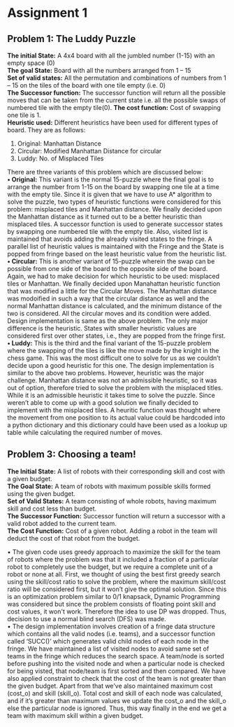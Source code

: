 # Assignment 1

## Problem 1: The Luddy Puzzle  
**The initial State:** A 4x4 board with all the jumbled number (1-15) with an empty space (0)  
**The goal State:** Board with all the numbers arranged from 1 – 15  
**Set of valid states:** All the permutation and combinations of numbers from 1 – 15 on the tiles of the board with one tile empty (i.e. 0)  
**The Successor function:** The successor function will return all the possible moves that can be taken from the current state i.e. all the possible swaps of numbered tile with the empty tile(0). 
**The cost function:** Cost of swapping one tile is 1.  
**Heuristic used:** Different heuristics have been used for different types of board. They are as follows:
1.	Original: Manhattan Distance
2.	Circular: Modified Manhattan Distance for circular
3.	Luddy: No. of Misplaced Tiles

There are three variants of this problem which are discussed below:  
**•	Original:** This variant is the normal 15-puzzle where the final goal is to arrange the number from 1-15 on the board by swapping one tile at a time with the empty tile. Since it is given that we have to use A* algorithm to solve the puzzle, two types of heuristic functions were considered for this problem: misplaced tiles and Manhattan distance. We finally decided upon the Manhattan distance as it turned out to be a better heuristic than misplaced tiles. A successor function is used to generate successor states by swapping one numbered tile with the empty tile. Also, visited list is maintained that avoids adding the already visited states to the fringe. A parallel list of heuristic values is maintained with the Fringe and the State is popped from fringe based on the least heuristic value from the heuristic list. 
**•	Circular:** This is another variant of 15-puzzle wherein the swap can be possible from one side of the board to the opposite side of the board. Again, we had to make decision for which heuristic to be used: misplaced tiles or Manhattan. We finally decided upon Manahattan heuristic function that was modified a little for the Circular Moves. The Manhattan distance was modoified in such a way that the circular distance as well and the normal Manhattan distance is calculated, and the minimum distance of the two is considered. All the circular moves and its condition were added. Design implementation is same as the above problem. The only major difference is the heuristic. States with smaller heuristic values are considered first over other states, i.e., they are popped from the fringe first. 
**•	Luddy:** This is the third and the final variant of the 15-puzzle problem where the swapping of the tiles is like the move made by the knight in the chess game. This was the most difficult one to solve for us as we couldn’t decide upon a good heuristic for this one. The design implementation is similar to the above two problems. However, heuristic was the major challenge. Manhattan distance was not an admissible heuristic, so it was out of option, therefore tried to solve the problem with the misplaced titles. While it is an admissible heuristic it takes time to solve the puzzle. Since weren’t able to come up with a good solution we finally decided to implement with the misplaced tiles. A heuritic function was thought where the movement from one position to its actual value could be hardcoded into a python dictionary and this dictionary could have been used as a lookup up table while calculating the required number of moves.


## Problem 3: Choosing a team!  
**The Initial State:** A list of robots with their corresponding skill and cost with a given budget.  
**The Goal State:** A team of robots with maximum possible skills formed using the given budget.  
**Set of Valid States:** A team consisting of whole robots, having maximum skill and cost less than budget.  
**The Successor Function:** Successor function will return a successor with a valid robot added to the current team.  
**The Cost Function:** Cost of a given robot. Adding a robot in the team will deduct the cost of that robot from the budget.  

•	The given code uses greedy approach to maximize the skill for the team of robots where the problem was that it included a fraction of a particular robot to completely use the budget, but we require a complete unit of a robot or none at all. First, we thought of using the best first greedy search using the skill/cost ratio to solve the problem, where the maximum skill/cost ratio will be considered first, but it won’t give the optimal solution. Since this is an optimization problem similar to 0/1 knapsack, Dynamic Programming was considered but since the problem consists of floating point skill and cost values, it won't work. Therefore the idea to use DP was dropped. Thus, decision to use a normal blind search (DFS) was made.  
•	The design implementation involves creation of a fringe data structure which contains all the valid nodes (i.e. teams), and a successor function called ‘SUCC()’ which generates valid child nodes of each node in the fringe. We have maintained a list of visited nodes to avoid same set of teams in the fringe which reduces the search space. A team/node is sorted before pushing into the visited node and when a particular node  is checked for being visted, that node/team is first sorted and then compared. We have also applied constraint to check that the cost of the team is not greater than the given budget. Apart from that we’ve also maintained maximum cost (cost_o) and skill (skill_o). Total cost and skill of each node was calculated, and if it’s greater than maximum values we update the cost_o and the skill_o else the particular node is ignored. Thus, this way finally in the end we get a team with maximum skill within a given budget.  
